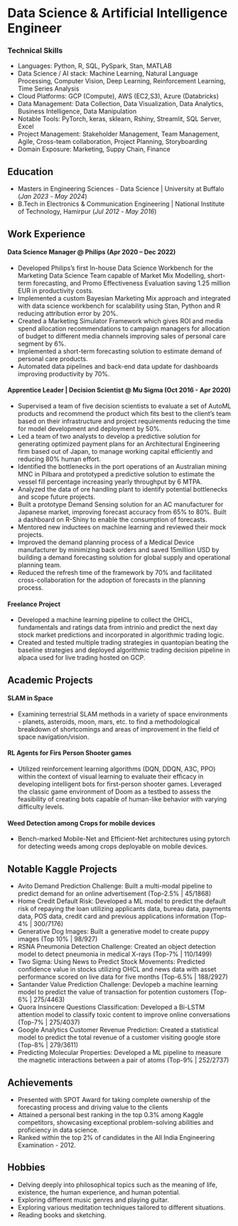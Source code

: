 # Data Science & Artificial Intelligence Engineer

### Technical Skills
- Languages: Python, R, SQL, PySpark, Stan, MATLAB
- Data Science / AI stack: Machine Learning, Natural Language Processing, Computer Vision, Deep Learning, Reinforcement Learning, Time Series Analysis
- Cloud Platforms: GCP (Compute), AWS (EC2,S3), Azure (Databricks)
- Data Management: Data Collection, Data Visualization, Data Analytics, Business Intelligence, Data Manipulation
- Notable Tools: PyTorch, keras, sklearn, Rshiny, Streamlit, SQL Server, Excel
- Project Management: Stakeholder Management, Team Management, Agile, Cross-team collaboration, Project Planning, Storyboarding
- Domain Exposure: Marketing, Suppy Chain, Finance

## Education
- Masters in Engineering Sciences - Data Science | University at Buffalo (_Jan 2023_ - _May 2024_)
- B.Tech in Electronics & Communication Engineering | National Institute of Technology, Hamirpur (_Jul 2012_ - _May 2016_)

## Work Experience
#### Data Science Manager @ Philips (Apr 2020 – Dec 2022)
- Developed Philips’s first In-house Data Science Workbench for the Marketing Data Science Team capable of Market Mix Modelling, short-term forecasting, and Promo Effectiveness Evaluation saving 1.25 million EUR in productivity costs.
- Implemented a custom Bayesian Marketing Mix approach and integrated with data science workbench for scalability using Stan, Python and R reducing attribution error by 20%.
- Created a Marketing Simulator Framework which gives ROI and media spend allocation recommendations to campaign managers for allocation of budget to different media channels improving sales of personal care segment by 6%.
- Implemented a short-term forecasting solution to estimate demand of personal care products.
- Automated data pipelines and back-end data update for dashboards improving productivity by 70%.

#### Apprentice Leader | Decision Scientist @ Mu Sigma (Oct 2016 - Apr 2020)
- Supervised a team of five decision scientists to evaluate a set of AutoML products and recommend the product which fits best to the client’s team based on their infrastructure and project requirements reducing the time for model development and deployment by 50%.
- Led a team of two analysts to develop a predictive solution for generating optimized payment plans for an Architectural Engineering firm based out of Japan, to manage working capital efficiently and reducing 80% human effort.
- Identified the bottlenecks in the port operations of an Australian mining MNC in Pilbara and prototyped a predictive solution to estimate the vessel fill percentage increasing yearly throughput by 6 MTPA.
- Analyzed the data of ore handling plant to identify potential bottlenecks and scope future projects.
- Built a prototype Demand Sensing solution for an AC manufacturer for Japanese market, improving forecast accuracy from 65% to 80%. Built a dashboard on R-Shiny to enable the consumption of forecasts.
- Mentored new inductees on machine learning and reviewed their mock projects.
- Improved the demand planning process of a Medical Device manufacturer by minimizing back orders and saved 15million USD by building a demand forecasting solution for global supply and operational planning team.
- Reduced the refresh time of the framework by 70% and facilitated cross-collaboration for the adoption of forecasts in the planning process.

#### Freelance Project
- Developed a machine learning pipeline to collect the OHCL, fundamentals and ratings data from intrinio and predict the next day stock market predictions and incorporated in algorithmic trading logic.
- Created and tested multiple trading strategies in quantopian beating the baseline strategies and deployed algorithmic trading decision pipeline in alpaca used for live trading hosted on GCP.

## Academic Projects
#### SLAM in Space
- Examining terrestrial SLAM methods in a variety of space environments - planets, asteroids, moon, mars, etc. to find a methodological breakdown of shortcomings and areas of improvement in the field of space navigation/vision.

#### RL Agents for Firs Person Shooter games
- Utilized reinforcement learning algorithms (DQN, DDQN, A3C, PPO) within the context of visual learning to evaluate their efficacy in developing intelligent bots for first-person shooter games. Leveraged the classic game environment of Doom as a testbed to assess the feasibility of creating bots capable of human-like behavior with varying difficulty levels.

####  Weed Detection among Crops for mobile devices
- Bench-marked Mobile-Net and Efficient-Net architectures using pytorch for detecting weeds among crops deployable on mobile devices.

## Notable Kaggle Projects
- Avito Demand Prediction Challenge: Built a multi-modal pipeline to predict demand for an online advertisement  (Top-2.5% | 45/1868)
- Home Credit Default Risk: Developed a ML model to predict the default risk of repaying the loan utilizing applicants data, bureau data, payments data, POS data, credit card and previous applications information  (Top-4% | 300/7176) 
- Generative Dog Images: Built a generative model to create puppy images  (Top 10% | 98/927)
- RSNA Pneumonia Detection Challenge: Created an object detection model to detect pneumonia in medical X-rays  (Top-7% | 110/1499)
- Two Sigma: Using News to Predict Stock Movements: Predicted confidence value in stocks utilizing OHCL and news data with asset performance scored on live data for five months (Top-6.5% | 188/2927)
- Santander Value Prediction Challenge: Devlopeb a machine learning model to predict the value of transaction for potention customers  (Top-6% | 275/4463)
- Quora Insincere Questions Classification: Developed a Bi-LSTM attention model to classify toxic content to improve online conversations  (Top-7% | 275/4037)
- Google Analytics Customer Revenue Prediction: Created a statistical model to predict the total revenue of a customer visiting google store  (Top-8% | 279/3611)
- Predicting Molecular Properties: Developed a ML pipeline to measure the magnetic interactions between a pair of atoms  (Top-9% | 252/2737)

## Achievements
- Presented with SPOT Award for taking complete ownership of the forecasting process and driving value to the clients
- Attained a personal best ranking in the top 0.3% among Kaggle competitors, showcasing exceptional problem-solving abilities and proficiency in data science.
- Ranked within the top 2% of candidates in the All India Engineering Examination - 2012.

## Hobbies
- Delving deeply into philosophical topics such as the meaning of life, existence, the human experience, and human potential.
- Exploring different music genres and playing guitar.
- Exploring various meditation techniques tailored to different situations.
- Reading books and sketching.
